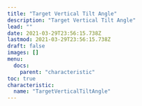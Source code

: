 ```yaml
---
title: "Target Vertical Tilt Angle"
description: "Target Vertical Tilt Angle"
lead: ""
date: 2021-03-29T23:56:15.738Z
lastmod: 2021-03-29T23:56:15.738Z
draft: false
images: []
menu:
  docs:
    parent: "characteristic"
toc: true
characteristic:
  name: "TargetVerticalTiltAngle"
---
```

